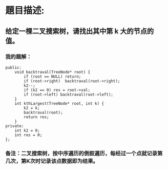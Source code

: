 # 題目描述:
## 给定一棵二叉搜索树，请找出其中第 k 大的节点的值。
### 我的题解：
```class Solution {
public:
    void backtraval(TreeNode* root) {
        if (root == NULL) return;
        if (root->right)  backtraval(root->right);
        k2--;
        if (k2 == 0) res = root->val;
        if (root->left) backtraval(root->left);
    }
    int kthLargest(TreeNode* root, int k) {
        k2 = k;
        backtraval(root);
        return res;
    }
private:
    int k2 = 0;
    int res = 0;
};
```
### **备注**：二叉搜索树，按中序遍历的倒叙遍历，每经过一个点就记录第几次，第K次时记录该点数据即为结果。
        
